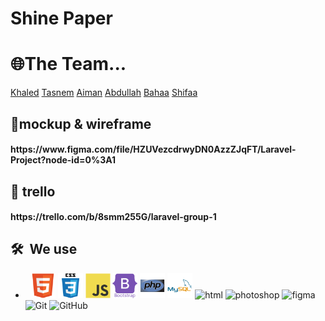# Shine Paper
<h1>🌐The Team...</h1>
 <a href="https://github.com/khaledbaniamer">Khaled</a>
 <a href="https://github.com/tasnembaibars">Tasnem</a>
 <a href="https://github.com/AimanAJ">Aiman</a>
 <a href="https://github.com/ASSOLI99">Abdullah</a>
 <a href="https://github.com/Bahaazyoud">Bahaa</a>
 <a href="https://github.com/shifaalkasasbeh">Shifaa</a>
 
 <h2>💼mockup & wireframe</h2>
 <h4>https://www.figma.com/file/HZUVezcdrwyDN0AzzZJqFT/Laravel-Project?node-id=0%3A1</h4>
 
 <h2>📃 trello</h2>
 <h4>https://trello.com/b/8smm255G/laravel-group-1</h4>
 
<h2> 🛠 &nbsp;We use</h2>

- &nbsp;
  <img src="https://raw.githubusercontent.com/devicons/devicon/master/icons/html5/html5-original.svg" alt="html" width="40" height="40"/>
  <img src="https://raw.githubusercontent.com/devicons/devicon/master/icons/css3/css3-original-wordmark.svg" alt="css3" width="40" height="40"/>
  <img src="https://raw.githubusercontent.com/devicons/devicon/master/icons/javascript/javascript-original.svg" alt="javascript" width="40" height="40"/>
  <img src="https://raw.githubusercontent.com/devicons/devicon/master/icons/bootstrap/bootstrap-plain-wordmark.svg" alt="bootstrap" width="40" height="40"/>
  <img src="https://raw.githubusercontent.com/devicons/devicon/master/icons/php/php-original.svg" alt="php" width="40" height="40"/>
  <img src="https://raw.githubusercontent.com/devicons/devicon/master/icons/mysql/mysql-original-wordmark.svg" alt="mysql" width="40" height="40"/>
  <img src="https://img.icons8.com/fluency/344/laravel.png" alt="html" width="40" height="40"/>
  <img src="https://img.icons8.com/color/344/adobe-photoshop--v1.png" alt="photoshop" width="40" height="40"/>
  <img src="https://www.vectorlogo.zone/logos/figma/figma-icon.svg" alt="figma" width="40" height="40"/>
  ![Git](https://img.shields.io/badge/-Git-333333?style=flat&logo=git)
  ![GitHub](https://img.shields.io/badge/-GitHub-333333?style=flat&logo=github)
